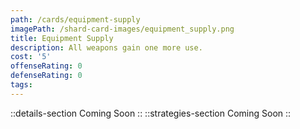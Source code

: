 ```yaml
---
path: /cards/equipment-supply
imagePath: /shard-card-images/equipment_supply.png
title: Equipment Supply
description: All weapons gain one more use.
cost: '5'
offenseRating: 0
defenseRating: 0
tags:
---
```

::details-section
Coming Soon
::
::strategies-section
Coming Soon
::